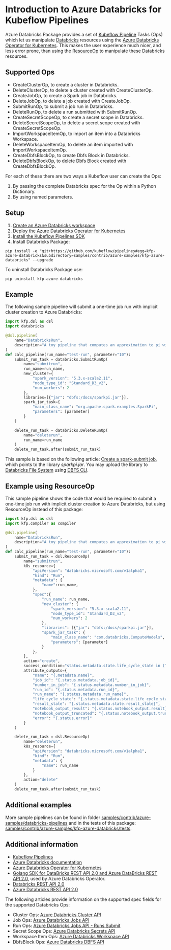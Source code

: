 # Introduction to Azure Databricks for Kubeflow Pipelines

Azure Databricks Package provides a set of [Kubeflow Pipeline](https://www.kubeflow.org/docs/pipelines/) 
Tasks (Ops) which let us manipulate [Databricks](https://azure.microsoft.com/services/databricks/) 
resources using the [Azure Databricks Operator for Kubernetes](
https://github.com/microsoft/azure-databricks-operator). This makes the user experience much nicer,
and less error prone, than using the [ResourceOp](
https://www.kubeflow.org/docs/pipelines/sdk/manipulate-resources/#resourceop) to manipulate
these Databricks resources.

## Supported Ops

- CreateClusterOp, to create a cluster in Databricks.
- DeleteClusterOp, to delete a cluster created with CreateClusterOp.
- CreateJobOp, to create a Spark job in Databricks.
- DeleteJobOp, to delete a job created with CreateJobOp.
- SubmitRunOp, to submit a job run in Databricks.
- DeleteRunOp, to delete a run submitted with SubmitRunOp.
- CreateSecretScopeOp, to create a secret scope in Databricks.
- DeleteSecretScopeOp, to delete a secret scope created with CreateSecretScopeOp.
- ImportWorkspaceItemOp, to import an item into a Databricks Workspace.
- DeleteWorkspaceItemOp, to delete an item imported with ImportWorkspaceItemOp.
- CreateDbfsBlockOp, to create Dbfs Block in Databricks.
- DeleteDbfsBlockOp, to delete Dbfs Block created with CreateDbfsBlockOp.

For each of these there are two ways a Kubeflow user can create the Ops:
1) By passing the complete Databricks spec for the Op within a Python Dictionary.
2) By using named parameters.

## Setup

1) [Create an Azure Databricks workspace](
    https://docs.microsoft.com/en-us/azure/databricks/getting-started/try-databricks?toc=https%3A%2F%2Fdocs.microsoft.com%2Fen-us%2Fazure%2Fazure-databricks%2FTOC.json&bc=https%3A%2F%2Fdocs.microsoft.com%2Fen-us%2Fazure%2Fbread%2Ftoc.json#--step-2-create-an-azure-databricks-workspace)
2) [Deploy the Azure Databricks Operator for Kubernetes](
    https://github.com/microsoft/azure-databricks-operator/blob/master/docs/deploy.md)
3) [Install the Kubeflow Pipelines SDK](https://www.kubeflow.org/docs/pipelines/sdk/install-sdk/)
4) Install Databricks Package:
```
pip install -e "git+https://github.com/kubeflow/pipelines#egg=kfp-azure-databricks&subdirectory=samples/contrib/azure-samples/kfp-azure-databricks" --upgrade
```
To uninstall Databricks Package use:
```
pip uninstall kfp-azure-databricks
```

## Example

The following sample pipeline will submit a one-time job run with implicit cluster creation to Azure 
Databricks:

```python
import kfp.dsl as dsl
import databricks

@dsl.pipeline(
    name="DatabricksRun",
    description="A toy pipeline that computes an approximation to pi with Databricks."
)
def calc_pipeline(run_name="test-run", parameter="10"):
    submit_run_task = databricks.SubmitRunOp(
        name="submitrun",
        run_name=run_name,
        new_cluster={
            "spark_version": "5.3.x-scala2.11",
            "node_type_id": "Standard_D3_v2",
            "num_workers": 2
        },
        libraries=[{"jar": "dbfs:/docs/sparkpi.jar"}],
        spark_jar_task={
            "main_class_name": "org.apache.spark.examples.SparkPi",
            "parameters": [parameter]
        }
    )

    delete_run_task = databricks.DeleteRunOp(
        name="deleterun",
        run_name=run_name
    )
    delete_run_task.after(submit_run_task)    
```

This sample is based on the following article: [Create a spark-submit job](
https://docs.databricks.com/dev-tools/api/latest/examples.html#create-and-run-a-jar-job), which 
points to the library *sparkpi.jar*. You may upload the library to [Databricks 
File System](https://docs.microsoft.com/en-us/azure/databricks/data/databricks-file-system) using 
[DBFS CLI](https://docs.microsoft.com/en-us/azure/databricks/dev-tools/databricks-cli#dbfs-cli).

## Example using ResourceOp

This sample pipeline shows the code that would be required to submit a one-time job run with 
implicit cluster creation to Azure Databricks, but using ResourceOp instead of this package:

```python
import kfp.dsl as dsl
import kfp.compiler as compiler

@dsl.pipeline(
    name="DatabricksRun",
    description="A toy pipeline that computes an approximation to pi with Databricks."
)
def calc_pipeline(run_name="test-run", parameter="10"):
    submit_run_task = dsl.ResourceOp(
        name="submitrun",
        k8s_resource={
            "apiVersion": "databricks.microsoft.com/v1alpha1",
            "kind": "Run",
            "metadata": {
                "name":run_name,
            },
            "spec":{
                "run_name": run_name,
                "new_cluster": {
                    "spark_version": "5.3.x-scala2.11",
                    "node_type_id": "Standard_D3_v2",
                    "num_workers": 2
                },
                "libraries": [{"jar": "dbfs:/docs/sparkpi.jar"}],
                "spark_jar_task": {
                    "main_class_name": "com.databricks.ComputeModels",
                    "parameters": [parameter]
                }
            },
        },
        action="create",
        success_condition="status.metadata.state.life_cycle_state in (TERMINATED, SKIPPED, INTERNAL_ERROR)",
        attribute_outputs={
            "name": "{.metadata.name}",
            "job_id": "{.status.metadata.job_id}",
            "number_in_job": "{.status.metadata.number_in_job}",
            "run_id": "{.status.metadata.run_id}",
            "run_name": "{.status.metadata.run_name}",
            "life_cycle_state": "{.status.metadata.state.life_cycle_state}",
            "result_state": "{.status.metadata.state.result_state}",
            "notebook_output_result": "{.status.notebook_output.result}",
            "notebook_output_truncated": "{.status.notebook_output.truncated}",
            "error": "{.status.error}"
        }
    )

    delete_run_task = dsl.ResourceOp(
        name="deleterun",
        k8s_resource={
            "apiVersion": "databricks.microsoft.com/v1alpha1",
            "kind": "Run",
            "metadata": {
                "name": run_name
            }
        },
        action="delete"
    )
    delete_run_task.after(submit_run_task)
```

## Additional examples

More sample pipelines can be found in folder 
[samples/contrib/azure-samples/databricks-pipelines](../databricks-pipelines/) and in the tests of 
this package: [samples/contrib/azure-samples/kfp-azure-databricks/tests](./tests/).

## Additional information
- [Kubeflow Pipelines](https://www.kubeflow.org/docs/pipelines/) 
- [Azure Databricks documentation](https://docs.microsoft.com/azure/azure-databricks/) 
- [Azure Databricks Operator for Kubernetes](https://github.com/microsoft/azure-databricks-operator)
- [Golang SDK for DataBricks REST API 2.0 and Azure DataBricks REST API 2.0](
    https://github.com/xinsnake/databricks-sdk-golang), used by Azure Databricks Operator.
- [Databricks REST API 2.0](https://docs.databricks.com/dev-tools/api/latest/index.html)
- [Azure Databricks REST API 2.0](
    https://docs.microsoft.com/en-us/azure/databricks/dev-tools/api/latest/)

The following articles provide information on the supported spec fields for the supported Databricks
Ops:  
- Cluster Ops: [Azure Databricks Cluster API](
    https://docs.microsoft.com/en-us/azure/databricks/dev-tools/api/latest/clusters)
- Job Ops: [Azure Databricks Jobs API](
    https://docs.microsoft.com/en-us/azure/databricks/dev-tools/api/latest/jobs)
- Run Ops: [Azure Databricks Jobs API - Runs Submit](
    https://docs.microsoft.com/en-us/azure/databricks/dev-tools/api/latest/jobs#--runs-submit)
- Secret Scope Ops: [Azure Databricks Secrets API](
    https://docs.microsoft.com/en-us/azure/databricks/dev-tools/api/latest/secrets)
- Workspace Item Ops: [Azure Databricks Workspace API](
    https://docs.microsoft.com/en-us/azure/databricks/dev-tools/api/latest/workspace)
- DbfsBlock Ops: [Azure Databricks DBFS API](
    https://docs.microsoft.com/en-us/azure/databricks/dev-tools/api/latest/dbfs)

